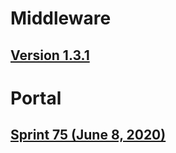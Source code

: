 # Middleware
## [Version 1.3.1](middleware/middleware-1.3.1.md)
# Portal
## [Sprint 75 (June 8, 2020)](portal/portal-sprint-75.md)
